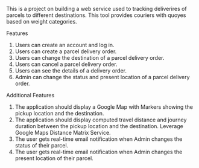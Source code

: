 This is a project on building a web service used to tracking deliverires of parcels to different destinations.
This tool provides couriers with quoyes based on weight categories.

Features
1. Users can create an account and log in.
2. Users can create a parcel delivery order.
3. Users can change the destination of a parcel delivery order.
4. Users can cancel a parcel delivery order.
5. Users can see the details of a delivery order.
6. Admin can change the status and present location of a parcel delivery order.

Additional Features
1. The application should display a Google Map with Markers showing the pickup location
and the destination.
2. The application should display computed travel distance and journey duration between the pickup location and the destination. Leverage Google Maps Distance Matrix Service.
3. The user gets real-time email notification when Admin changes the status of their parcel.
4. The user gets real-time email notification when Admin changes the present location of their parcel.
